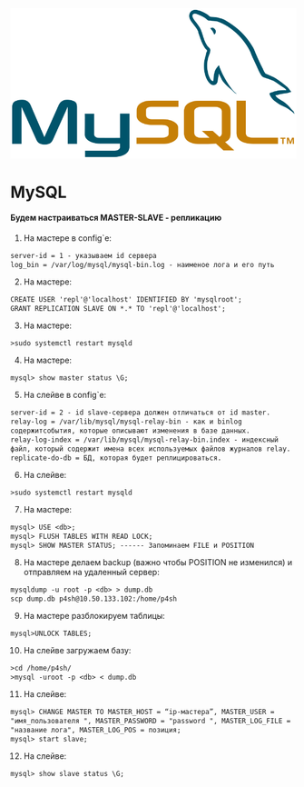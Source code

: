 
![mysql](../img/mysql.png)
# MySQL

#### Будем настраиваться MASTER-SLAVE - репликацию

1. На мастере в config`е:
```
server-id = 1 - указываем id сервера
log_bin = /var/log/mysql/mysql-bin.log - наименое лога и его путь
```
2. На мастере:
```
CREATE USER 'repl'@'localhost' IDENTIFIED BY 'mysqlroot';
GRANT REPLICATION SLAVE ON *.* TO 'repl'@'localhost';
```

3. На мастере:
```
>sudo systemctl restart mysqld
```

4. На мастере:
```
mysql> show master status \G;
```

5. На слейве в config`е:
```
server-id = 2 - id slave-сервера должен отличаться от id master.
relay-log = /var/lib/mysql/mysql-relay-bin - как и binlog содержитсобытия, которые описывают изменения в базе данных.
relay-log-index = /var/lib/mysql/mysql-relay-bin.index - индексный файл, который содержит имена всех используемых файлов журналов relay.
replicate-do-db = БД, которая будет реплицироваться.
```
6. На слейве:
```
>sudo systemctl restart mysqld
```

7. На мастере:
```
mysql> USE <db>;
mysql> FLUSH TABLES WITH READ LOCK;
mysql> SHOW MASTER STATUS; ------ Запоминаем FILE и POSITION
```

8. На мастере делаем backup (важно чтобы POSITION не изменился) и отправляем на удаленный сервер:
```
mysqldump -u root -p <db> > dump.db
scp dump.db p4sh@10.50.133.102:/home/p4sh
```
9. На мастере разблокируем таблицы:
```
mysql>UNLOCK TABLES;
```

10. На слейве загружаем базу:
```
>cd /home/p4sh/
>mysql -uroot -p <db> < dump.db
```
11. На слейве:
```
mysql> CHANGE MASTER TO MASTER_HOST = “ip-мастера”, MASTER_USER = "имя_пользователя ", MASTER_PASSWORD = "password ", MASTER_LOG_FILE = "название лога", MASTER_LOG_POS = позиция;
mysql> start slave;
```
12. На слейве:
```
mysql> show slave status \G; 
```
